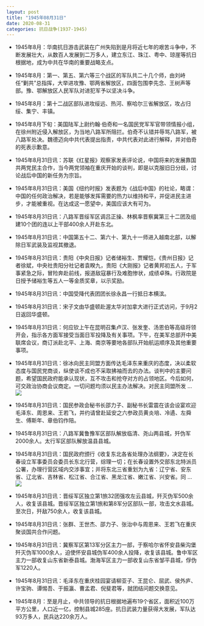 ```yaml
---
layout: post
title: "1945年08月31日"
date: 2020-08-31
categories: 抗日战争(1937-1945)
---
```


<meta name="referrer" content="no-referrer" />

- 1945年8月：华南抗日游击武装在广州失陷到是月将近七年的艰苦斗争中，不断发展壮大，从数百人发展到二万多人，建立东江、珠江、粤中、琼崖等抗日根据地，成为中共在华南的重要战略支点。 

- 1945年8月：第一、第五、第六等三个战区的军队共二十几个师，由刘峙任“剿共”总指挥，大举进攻豫、鄂两省解放区，四面包围李先念、王树声等部。豫、鄂解放区人民军队对进犯军予以坚决斗争。 

- 1945年8月：第十二战区部队进攻绥远、热河、察哈尔三省解放区，攻占归绥、集宁、丰镇。 

- 1945年8月下旬：美国陆军上尉约翰·伯奇和一名国民党军军官带领情报小组，在徐州附近侵入解放区，为当地八路军所阻拦。伯奇不认错并辱骂八路军，被八路军处决。魏德迈向中共代表提出指责，中共代表对此进行解释，并对伯奇的死表示歉意。 

- 1945年8月31日讯：苏联《红星报》观察家发表评论说，中国将来的发展靠国共两党民主合作，当今两党领袖在重庆开始的谈判，即是以克服旧日分歧，讨论战后中国的新任务为宗旨。 

- 1945年8月31日讯：美国《纽约时报》发表题为《战后中国》的社论，略谓：中国的任何政治解决，若是能够发挥需要的热力以维持和平，并促进民主进步，才能被重视。在达成这一愿望中，美国应该大有可为。 

- 1945年8月31日讯：八路军晋绥军区调吕正操、林枫率晋察冀第三十二团及组建10个团的连以上干部400余人开赴东北。 

- 1945年8月31日讯：中国第五十二、第六十、第九十一师进入越南北部，以解除日军武装及监视其撤退。 

- 1945年8月31日讯：贵阳《中央日报》记者储裕生、贾耀恺，《贵州日报》记者徐斌，中央社贵阳分社记者袁睽九，贵阳《大刚报》记者黄邦初五人，于军事紧急之际，冒险奔赴前线，报道敌寇暴行及难胞惨状，成绩卓殊。行政院是日授予储裕生等五人一等金质奖章，以示奖励。 

- 1945年8月31日讯：中国受降代表团团长徐永昌一行抵日本横滨。 

- 1945年8月31日讯：宋子文由华盛顿赴渥太华对加拿大进行正式访问，于9月2日返回华盛顿。 

- 1945年8月31日讯：何应钦上午在昆明召集卢汉、张发奎、汤恩伯等高级将领开会，指示各方面军接受当面日军投降及有关事项。下午，在美军总部开中美联席会议，商订派赴北平、上海、南京等要地各部队开始航运顺序及其他重要事项。 

- 1945年8月31日讯：徐冰向民主同盟方面传达毛泽东来重庆的态度，决以柔软态度与国民党商谈，纵使谈不成也不采取拂袖而去的办法。谈判中的主要问题，希望国民政府能承认现状，互不攻击和抢夺对方的占领地区。今后如何，可交政治协商会议商定。一切问题均须以民主办法解决。对民主同盟所发 ... <br/><img src="https://wx3.sinaimg.cn/large/aca367d8ly1gi9u4dl1r4j20c8090dfv.jpg" />

- 1945年8月31日讯：国民参政会秘书长邵力子、副秘书长雷震在该会设宴欢迎毛泽东、周恩来、王若飞，并约请曾赴延安之六参政员黄炎培、冷遹、左舜生、傅斯年、章伯钧作陪。 

- 1945年8月31日讯：八路军冀鲁豫军区部队解放临清、尧山两县城，歼伪军2000余人。太行军区部队解放温县县城。 

- 1945年8月31日讯：国民政府颁行《收复东北各省处理办法纲要》，决定在长春设立军事委员会委员长东北行营，综理一切；在长春设置外交部东北特派员公署，办理行营区域内交涉事宜；并将东北三省重划为九省：辽宁省、安东省、辽北省、吉林省、松江省、合江省、黑龙江省、嫩江省、兴安省。同 ... <br/><img src="https://wx4.sinaimg.cn/large/aca367d8ly1gi9qmnsiawj20c809zglo.jpg" />

- 1945年8月31日讯：晋绥军区独立第1旅32团强攻左云县城，歼灭伪军500余人，收复该县城。晋绥军区独立第1旅和第8军分区部队一部，攻击文水县城。至次日，歼敌750余人，收复该县城。 

- 1945年8月31日讯：张群、王世杰、邵力子、张治中与周恩来、王若飞在重庆聚谈国共合作问题。 

- 1945年8月31日讯：冀察军区第13军分区主力一部，于察哈尔省怀安县柴沟堡歼灭伪军1000余人，迫使怀安县城伪军400余人投降，收复该县城。鲁中军区主力一部收复山东省新泰县城。渤海军区主力一部收复山东省邹平县城，俘伪军1220人。 

- 1945年8月31日讯：毛泽东在重庆桂园宴请柳亚子、王昆仑、屈武、侯外庐、许宝驹、谭惕吾、于振瀛、曹孟君、倪斐君等，就团结问题交换意见。 

- 1945年8月：至是月止，中共领导的抗日根据地遍布19个省区，面积近100万平方公里，人口近一亿，控制县城285座。抗日武装力量获得大发展，军队达93万多人，民兵达220余万人。 

